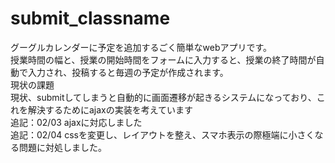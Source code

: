 # submit_classname  
グーグルカレンダーに予定を追加するごく簡単なwebアプリです。  
授業時間の幅と、授業の開始時間をフォームに入力すると、授業の終了時間が自動で入力され、投稿すると毎週の予定が作成されます。  
現状の課題  
現状、submitしてしまうと自動的に画面遷移が起きるシステムになっており、これを解決するためにajaxの実装を考えています  
追記：02/03 ajaxに対応しました  
追記：02/04 cssを変更し、レイアウトを整え、スマホ表示の際極端に小さくなる問題に対処しました。
